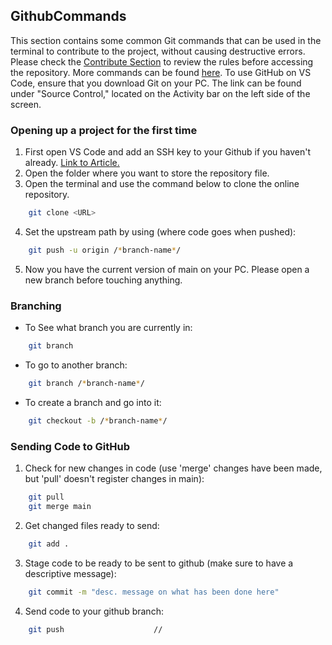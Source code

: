 ## GithubCommands
This section contains some common Git commands that can be used in the terminal to contribute to the project,
without causing destructive errors. Please check the [Contribute Section](#contribute) to
review the rules before accessing the repository. More commands can be found [here](https://uwnetid.sharepoint.com/:b:/r/sites/uwiac_seal_onedrive/Projects/Air%20Leaks/Hardware%20and%20Software%20Design/Software%20Design%20and%20Github/V0%20Github%20Access/git-cheat-sheet-education.pdf?csf=1&web=1&e=CBAfjG).
To use GitHub on VS Code, ensure that you download Git on your PC. The link can be found under "Source Control," located on the Activity bar on the left side of the screen.
### Opening up a project for the first time
1. First open VS Code and add an SSH key to your Github if you haven't already. [Link to Article.](https://docs.github.com/en/authentication/connecting-to-github-with-ssh/adding-a-new-ssh-key-to-your-github-account)
2. Open the folder where you want to store the repository file.
3. Open the terminal and use the command below to clone the online repository.
``` bash
    git clone <URL>
```
4. Set the upstream path by using (where code goes when pushed):
``` bash
    git push -u origin /*branch-name*/
```
5. Now you have the current version of main on your PC. Please open a new branch before touching anything.
### Branching
- To See what branch you are currently in:
``` bash
    git branch
```
- To go to another branch:
``` bash
    git branch /*branch-name*/
```
- To create a branch and go into it:
``` bash
    git checkout -b /*branch-name*/
```
### Sending Code to GitHub
1. Check for new changes in code (use 'merge' changes have been made, but 'pull' doesn't register changes in main):
``` bash
    git pull
    git merge main
```
2. Get changed files ready to send:
``` bash
    git add .
```
3. Stage code to be ready to be sent to github (make sure to have a descriptive message):
``` bash
    git commit -m "desc. message on what has been done here"
```
4. Send code to your github branch:
``` bash
    git push                    //
```
